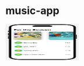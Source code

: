 # music-app

<img src="https://github.com/ella-guo-yixin/music-app/blob/main/view1.png" alt="Interface View" width="200" height="100">
